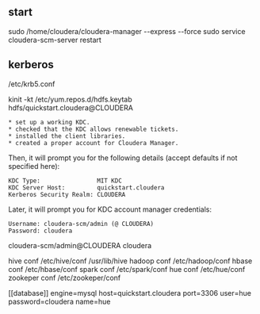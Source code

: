 ## start

sudo /home/cloudera/cloudera-manager --express --force
sudo service cloudera-scm-server restart

## kerberos
/etc/krb5.conf

kinit -kt /etc/yum.repos.d/hdfs.keytab hdfs/quickstart.cloudera@CLOUDERA

    * set up a working KDC.
    * checked that the KDC allows renewable tickets.
    * installed the client libraries.
    * created a proper account for Cloudera Manager.

Then, it will prompt you for the following details (accept defaults if not
specified here):

    KDC Type:                MIT KDC
    KDC Server Host:         quickstart.cloudera
    Kerberos Security Realm: CLOUDERA

Later, it will prompt you for KDC account manager credentials:

    Username: cloudera-scm/admin (@ CLOUDERA)
    Password: cloudera

cloudera-scm/admin@CLOUDERA
cloudera

hive conf /etc/hive/conf       /usr/lib/hive
hadoop conf /etc/hadoop/conf
hbase conf /etc/hbase/conf
spark conf /etc/spark/conf
hue conf /etc/hue/conf
zookeper conf /etc/zookeper/conf


  [[database]]
    engine=mysql
    host=quickstart.cloudera
    port=3306
    user=hue
    password=cloudera
    name=hue

